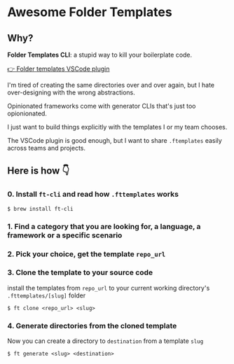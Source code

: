 # Awesome Folder Templates

## Why?

__Folder Templates CLI__: a stupid way to kill your boilerplate code.

[👉 Folder templates VSCode plugin](https://marketplace.visualstudio.com/items?itemName=Huuums.vscode-fast-folder-structure&ssr=false#overview)

I'm tired of creating the same directories over and over again, but I hate over-designing with the wrong abstractions.

Opinionated frameworks come with generator CLIs that's just too opionionated.

I just want to build things explicitly with the templates I or my team chooses.

The VSCode plugin is good enough, but I want to share `.ftemplates` easily across teams and projects.

## Here is how 👇

### 0. Install `ft-cli` and read how `.fttemplates` works

```shell
$ brew install ft-cli 
```

### 1. Find a category that you are looking for, a language, a framework or a specific scenario

### 2. Pick your choice, get the template `repo_url`

### 3. Clone the template to your source code

install the templates from `repo_url` to your current working directory's `.fttemplates/[slug]` folder

```shell
$ ft clone <repo_url> <slug> 
```

### 4. Generate directories from the cloned template

Now you can create a directory to `destination` from a template `slug`

```shell
$ ft generate <slug> <destination>
```

